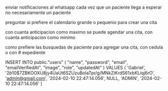 enviar notificaciones al whatsapp cada vez que un paciente llega a esperar no necesariamente un paciente

preguntar si prefiere el calendario grande o pequenio para crear una cita

con cuanta anticipacion como maximo se puede agendar una cita, con cuanta anticipacion como minimo

como prefiere las busquedas de paciente para agregar una cita, con cedula o con # expediente

INSERT INTO public."users" ( "name", "password", "email", "emailVerifiedAt", "image", "role", "updatedAt" ) VALUES ( 'Gabriel', '$2b$10$7ZBKOOXU8jy4UaUt6SZUzuBoIaTpr/g/MNkZiKrdS61xbKLiqj6rO', 'admin@gmail.com', '2024-02-10 22:47:14.056', NULL, 'ADMIN', '2024-02-10 22:47:14.056' )